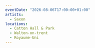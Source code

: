 ```yaml
---
eventDate: "2026-08-06T17:00:00+01:00"
artists:
  - Saxon
locations:
  - Catton Hall & Park
  - Walton-on-trent
  - Royaume-Uni
---
```

